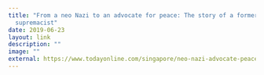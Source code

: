 ```yaml
---
title: "From a neo Nazi to an advocate for peace: The story of a former white
  supremacist"
date: 2019-06-23
layout: link
description: ""
image: ""
external: https://www.todayonline.com/singapore/neo-nazi-advocate-peace-story-former-white-supremacist
---
```

